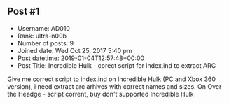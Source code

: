## Post #1
- Username: AD010
- Rank: ultra-n00b
- Number of posts: 9
- Joined date: Wed Oct 25, 2017 5:40 pm
- Post datetime: 2019-01-04T12:57:48+00:00
- Post Title: Incredible Hulk - corect script for index.ind to extract ARC

Give me correct script to index.ind on Incredible Hulk (PC and Xbox 360 version), i need extract arc arhives with correct names and sizes. On Over the Headge - script corrent, buy don't supported Incredible Hulk
